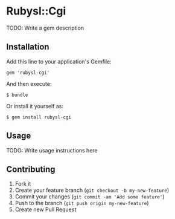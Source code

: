 # Rubysl::Cgi

TODO: Write a gem description

## Installation

Add this line to your application's Gemfile:

    gem 'rubysl-cgi'

And then execute:

    $ bundle

Or install it yourself as:

    $ gem install rubysl-cgi

## Usage

TODO: Write usage instructions here

## Contributing

1. Fork it
2. Create your feature branch (`git checkout -b my-new-feature`)
3. Commit your changes (`git commit -am 'Add some feature'`)
4. Push to the branch (`git push origin my-new-feature`)
5. Create new Pull Request
